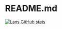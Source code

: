 # README.md

[![Lans GitHub stats](https://github-readme-stats.vercel.app/api?username=lans)](https://github.com/anuraghazra/github-readme-stats)
